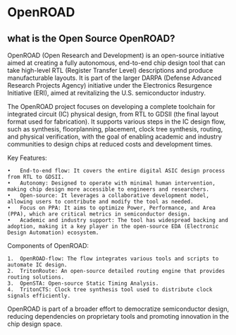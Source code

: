 # OpenROAD

## what is the Open Source OpenROAD?

OpenROAD (Open Research and Development) is an open-source initiative aimed at creating a fully autonomous, end-to-end chip design tool that can take high-level RTL (Register Transfer Level) descriptions and produce manufacturable layouts. It is part of the larger DARPA (Defense Advanced Research Projects Agency) initiative under the Electronics Resurgence Initiative (ERI), aimed at revitalizing the U.S. semiconductor industry.

The OpenROAD project focuses on developing a complete toolchain for integrated circuit (IC) physical design, from RTL to GDSII (the final layout format used for fabrication). It supports various steps in the IC design flow, such as synthesis, floorplanning, placement, clock tree synthesis, routing, and physical verification, with the goal of enabling academic and industry communities to design chips at reduced costs and development times.

Key Features:

	•	End-to-end flow: It covers the entire digital ASIC design process from RTL to GDSII.
	•	Autonomy: Designed to operate with minimal human intervention, making chip design more accessible to engineers and researchers.
	•	Open-source: It leverages a collaborative development model, allowing users to contribute and modify the tool as needed.
	•	Focus on PPA: It aims to optimize Power, Performance, and Area (PPA), which are critical metrics in semiconductor design.
	•	Academic and industry support: The tool has widespread backing and adoption, making it a key player in the open-source EDA (Electronic Design Automation) ecosystem.

Components of OpenROAD:

	1.	OpenROAD-flow: The flow integrates various tools and scripts to automate IC design.
	2.	TritonRoute: An open-source detailed routing engine that provides routing solutions.
	3.	OpenSTA: Open-source Static Timing Analysis.
	4.	TritonCTS: Clock tree synthesis tool used to distribute clock signals efficiently.

OpenROAD is part of a broader effort to democratize semiconductor design, reducing dependencies on proprietary tools and promoting innovation in the chip design space.
